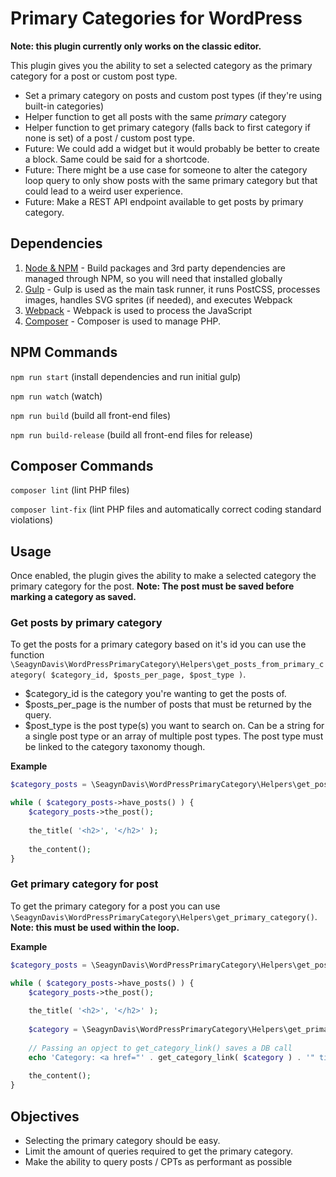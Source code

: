 # Primary Categories for WordPress

**Note: this plugin currently only works on the classic editor.**

This plugin gives you the ability to set a selected category as the primary category for a post or custom post type.

* Set a primary category on posts and custom post types (if they're using built-in categories)
* Helper function to get all posts with the same *primary* category
* Helper function to get primary category (falls back to first category if none is set) of a post / custom post type.
* Future: We could add a widget but it would probably be better to create a block. Same could be said for a shortcode.
* Future: There might be a use case for someone to alter the category loop query to only show posts with the same primary category but that could lead to a weird user experience.
* Future: Make a REST API endpoint available to get posts by primary category.

## Dependencies

1. [Node & NPM](https://www.npmjs.com/get-npm) - Build packages and 3rd party dependencies are managed through NPM, so you will need that installed globally
2. [Gulp](https://gulpjs.com/) - Gulp is used as the main task runner, it runs PostCSS, processes images, handles SVG sprites (if needed), and executes Webpack
3. [Webpack](https://webpack.js.org/) - Webpack is used to process the JavaScript
4. [Composer](https://getcomposer.org/) - Composer is used to manage PHP.

## NPM Commands

`npm run start` (install dependencies and run initial gulp)

`npm run watch` (watch)

`npm run build` (build all front-end files)

`npm run build-release` (build all front-end files for release)

## Composer Commands

`composer lint` (lint PHP files)

`composer lint-fix` (lint PHP files and automatically correct coding standard violations)

## Usage

Once enabled, the plugin gives the ability to make a selected category the primary category for the post. **Note: The post must be saved before marking a category as saved.**

### Get posts by primary category

To get the posts for a primary category based on it's id you can use the function `\SeagynDavis\WordPressPrimaryCategory\Helpers\get_posts_from_primary_category( $category_id, $posts_per_page, $post_type )`.

* $category_id is the category you're wanting to get the posts of.
* $posts_per_page is the number of posts that must be returned by the query.
* $post_type is the post type(s) you want to search on. Can be a string for a single post type or an array of multiple post types. The post type must be linked to the category taxonomy though.

**Example**
```php
$category_posts = \SeagynDavis\WordPressPrimaryCategory\Helpers\get_posts_from_primary_category( 1 );

while ( $category_posts->have_posts() ) {
    $category_posts->the_post();
    
    the_title( '<h2>', '</h2>' );
    
    the_content();
}
```

### Get primary category for post

To get the primary category for a post you can use `\SeagynDavis\WordPressPrimaryCategory\Helpers\get_primary_category()`. **Note: this must be used within the loop.**

**Example**
```php
$category_posts = \SeagynDavis\WordPressPrimaryCategory\Helpers\get_posts_from_primary_category( 1 );

while ( $category_posts->have_posts() ) {
    $category_posts->the_post();
    
    the_title( '<h2>', '</h2>' );
    
    $category = \SeagynDavis\WordPressPrimaryCategory\Helpers\get_primary_category();
    
    // Passing an opject to get_category_link() saves a DB call
    echo 'Category: <a href="' . get_category_link( $category ) . '" title="'  . $category->name .  '">' . $category->name . '</a>';
    
    the_content();
}
```

## Objectives

* Selecting the primary category should be easy. 
* Limit the amount of queries required to get the primary category.
* Make the ability to query posts / CPTs as performant as possible
